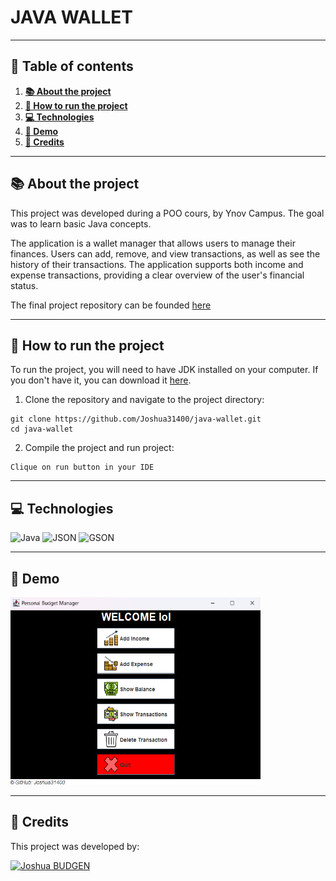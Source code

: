 # JAVA WALLET

---
## 📖 Table of contents

1. [**📚 About the project**](#-about-the-project)
2. [**🚀 How to run the project**](#-how-to-run-the-project)
3. [**💻 Technologies**](#-technologies)
4. [**🎥 Demo**](#-demo)
5. [**👥 Credits**](#-credits)

---
## 📚 About the project

This project was developed during a POO cours, by Ynov Campus. The goal was to learn basic Java concepts.

The application is a wallet manager that allows users to manage their finances. Users can add, remove, and view transactions, as well as see the history of their transactions. The application supports both income and expense transactions, providing a clear overview of the user's financial status.  

The final project repository can be founded [here](https://github.com/Joshua31400/java-wallet.git)

---
## 🚀 How to run the project

To run the project, you will need to have JDK installed on your computer. If you don't have it, you can download it [here](https://www.oracle.com/java/technologies/downloads/).

1. Clone the repository and navigate to the project directory:
```  
git clone https://github.com/Joshua31400/java-wallet.git
cd java-wallet
```

2. Compile the project and run project:  
```
Clique on run button in your IDE
```

---
## 💻 Technologies

![Java](https://img.shields.io/badge/Java-%23ED8B00.svg?style=for-the-badge&logo=openjdk&logoColor=white)
![JSON](https://img.shields.io/badge/JSON-000000.svg?style=for-the-badge&logoColor=white)
![GSON](https://img.shields.io/badge/GSON-000000.svg?style=for-the-badge&logoColor=white)

---
## 🎥 Demo

<img src="doc/demo.png" alt="Demo Image" width="400" height="300">

---
## 👥 Credits

This project was developed by:

<a href="https://github.com/joshua31400"><img src="https://avatars.githubusercontent.com/u/189393167?v=4" alt="Joshua BUDGEN" width="69" height="69"/></a>
